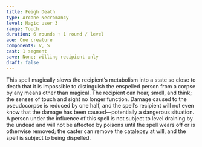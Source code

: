```yaml
---
title: Feigh Death
type: Arcane Necromancy
level: Magic user 3
range: Touch
duration: 6 rounds + 1 round / level
aoe: One creature
components: V, S
cast: 1 segment
save: None; willing recipient only
draft: false
---
```


This spell magically slows the recipient’s metabolism into a state so close to death that it is impossible to distinguish the enspelled person from a corpse by any means other than magical. The recipient can hear, smell, and think; the senses of touch and sight no longer function. Damage caused to the pseudocorpse is reduced by one half, and the spell’s recipient will not even know that the damage has been caused—potentially a dangerous situation. A person under the influence of this spell is not subject to level draining by the undead and will not be affected by poisons until the spell wears off or is otherwise removed; the caster can remove the catalepsy at will, and the spell is subject to being dispelled.